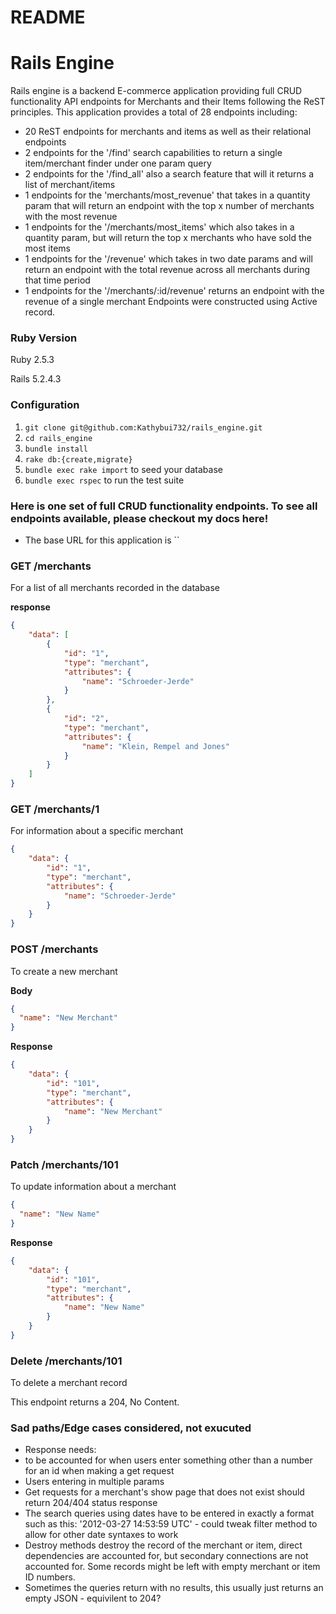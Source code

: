 # README

# Rails Engine
Rails engine is a backend E-commerce application providing full CRUD functionality API endpoints for Merchants and their Items following the ReST principles. This application provides a total of 28 endpoints including:
  - 20 ReST endpoints for merchants and items as well as their relational endpoints
  - 2 endpoints for the '/find' search capabilities to return a single item/merchant finder under one param query
  - 2 endpoints for the '/find_all' also a search feature that will it returns a list of merchant/items
  - 1 endpoints for the 'merchants/most_revenue' that takes in a quantity param that will return an endpoint with the top x number of merchants with the most revenue
  - 1 endpoints for the '/merchants/most_items' which also takes in a quantity param, but will return the top x merchants who have sold the most items
  - 1 endpoints for the '/revenue' which takes in two date params and will return an endpoint with the total revenue across all merchants during that time period
  - 1 endpoints for the '/merchants/:id/revenue' returns an endpoint with the revenue of a single merchant
  Endpoints were constructed using Active record.

 ### Ruby Version
 Ruby 2.5.3
 
 Rails 5.2.4.3

 ### Configuration
1. `git clone git@github.com:Kathybui732/rails_engine.git`
2. `cd rails_engine`
3. `bundle install`
4. `rake db:{create,migrate}`
5. `bundle exec rake import` to seed your database
6. `bundle exec rspec` to run the test suite

### Here is one set of full CRUD functionality endpoints. To see all endpoints available, please checkout my docs here!
- The base URL for this application is ``

### GET /merchants
For a list of all merchants recorded in the database

**response**
```json
{
    "data": [
        {
            "id": "1",
            "type": "merchant",
            "attributes": {
                "name": "Schroeder-Jerde"
            }
        },
        {
            "id": "2",
            "type": "merchant",
            "attributes": {
                "name": "Klein, Rempel and Jones"
            }
        }
    ]
}
```

### GET /merchants/1
For information about a specific merchant

```json
{
    "data": {
        "id": "1",
        "type": "merchant",
        "attributes": {
            "name": "Schroeder-Jerde"
        }
    }
}
```

### POST /merchants
To create a new merchant

**Body**
```json
{
  "name": "New Merchant"
}
```

**Response**
```json
{
    "data": {
        "id": "101",
        "type": "merchant",
        "attributes": {
            "name": "New Merchant"
        }
    }
}
```

### Patch /merchants/101
To update information about a merchant

```json
{
  "name": "New Name"
}
```

**Response**
```json
{
    "data": {
        "id": "101",
        "type": "merchant",
        "attributes": {
            "name": "New Name"
        }
    }
}
```

### Delete /merchants/101
To delete a merchant record

This endpoint returns a 204, No Content.


### Sad paths/Edge cases considered, not exucuted
- Response needs:
- to be accounted for when users enter something other than a number for an id when making a get request
- Users entering in multiple params
- Get requests for a merchant's show page that does not exist should return 204/404 status response
- The search queries using dates have to be entered in exactly a format such as this: '2012-03-27 14:53:59 UTC' - could tweak filter method to allow for other date syntaxes to work
- Destroy methods destroy the record of the merchant or item, direct dependencies are accounted for, but secondary connections are not accounted for. Some records might be left with empty merchant or item ID numbers.
- Sometimes the queries return with no results, this usually just returns an empty JSON - equivilent to 204?
